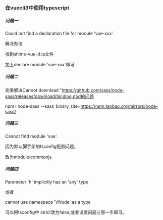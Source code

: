 ### 在vuecli3中使用typescript

##### 问题一

 Could not find a declaration file for module 'vue-xxx'.

解决办法

找到shims-vue-d.ts文件

加上declare module 'vue-xxx'即可



##### 问题二

 完美解决Cannot download "https://github.com/sass/node-sass/releases/download/binding.nod的问题



 npm i node-sass --sass_binary_site=https://npm.taobao.org/mirrors/node-sass/

##### 问题三

Cannot find module 'vue'.

因为默认脚手架的tsconfig配置问题，

改为module:commonjs

##### 问题四

Parameter 'h' implicitly has an 'any' type.

或者

cannot use namespace 'VNode' as a type

可以把tsconfig中 strict改为false,或者设置问题三那一步即可。